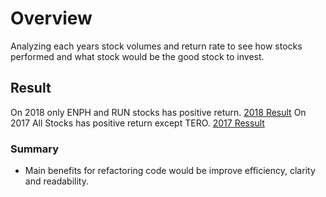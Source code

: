# Overview
Analyzing each years stock volumes and return rate to see how stocks performed and what stock would be the good stock to invest.

## Result
On 2018 only ENPH and RUN stocks has positive return. [2018 Result](https://github.com/jamesmoonusa/Challenge_2/blob/main/VBA_Challenge_2018.PNG)
On 2017 All Stocks has positive return except TERO. [2017 Ressult](https://github.com/jamesmoonusa/Challenge_2/blob/main/VBA_Challenge_2017.PNG)

### Summary
- Main benefits for refactoring code would be improve efficiency, clarity and readability. 
